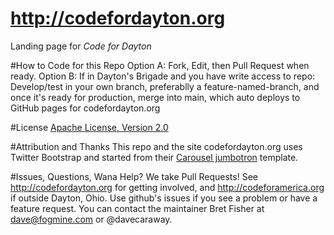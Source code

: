 http://codefordayton.org
===================

Landing page for *Code for Dayton*

#How to Code for this Repo
Option A: Fork, Edit, then Pull Request when ready.
Option B: If in Dayton's Brigade and you have write access to repo: Develop/test in your own branch, preferablly a feature-named-branch, and once it's ready for production, merge into main, which auto deploys to GitHub pages for codefordayton.org

#License
[Apache License, Version 2.0](http://www.apache.org/licenses/LICENSE-2.0)

#Attribution and Thanks
This repo and the site codefordayton.org uses Twitter Bootstrap and started from their [Carousel jumbotron](http://twitter.github.com/bootstrap/examples/carousel.html) template.

#Issues, Questions, Wana Help?
We take Pull Requests! See http://codefordayton.org for getting involved, and http://codeforamerica.org if outside Dayton, Ohio. Use github's issues if you see a problem or have a feature request. You can contact the maintainer Bret Fisher at dave@fogmine.com or @davecaraway.
